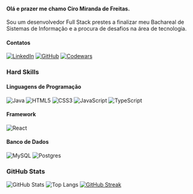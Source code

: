 #### Olá e prazer me chamo Ciro Miranda de Freitas.

Sou um desenvolvedor Full Stack prestes a finalizar meu Bachareal de Sistemas de Informação e a procura de desafios na área de tecnologia.

#### Contatos

[![LinkedIn](https://img.shields.io/badge/LinkedIn-0077B5?style=for-the-badge&logo=linkedin&logoColor=white)](https://www.linkedin.com/in/ciromfreitas/)
[![GitHub](https://img.shields.io/badge/GitHub-100000?style=for-the-badge&logo=github&logoColor=white)](https://github.com/CiroMdeFreitas)
[![Codewars](https://img.shields.io/badge/Codewars-B1361E?style=for-the-badge&logo=codewars&logoColor=grey)](https://www.codewars.com/users/CiroMdeFreitas)

### Hard Skills

#### Linguagens de Programação

![Java](https://img.shields.io/badge/Java-000?style=for-the-badge&logo=java&logoColor=30A3DC)
![HTML5](https://img.shields.io/badge/HTML-000?style=for-the-badge&logo=html5&logoColor=30A3DC)
![CSS3](https://img.shields.io/badge/CSS3-000?style=for-the-badge&logo=css3&logoColor=E94D5F)
![JavaScript](https://img.shields.io/badge/JavaScript-%23EFD81D?style=flat-square&labelColor=%23414141&logo=javascript&logoColor=white)
![TypeScript](https://img.shields.io/badge/TypeScript-007ACC?style=for-the-badge&logo=typescript&logoColor=white)

#### Framework

![React](https://img.shields.io/badge/React-20232A?style=for-the-badge&logo=react&logoColor=61DAFB)

#### Banco de Dados

![MySQL](https://img.shields.io/badge/MySQL-00000F?style=for-the-badge&logo=mysql&logoColor=white)
![Postgres](https://img.shields.io/badge/PostgreSQL-%23316192.svg?style=flat-square&labelColor=%23414141&logo=postgresql&logoColor=white)</div>

### GitHub Stats

![GitHub Stats](https://github-readme-stats.vercel.app/api?username=CiroMdeFreitas&theme=transparent&bg_color=000&border_color=30A3DC&show_icons=true&icon_color=30A3DC&title_color=E94D5F&text_color=FFF)
![Top Langs](https://github-readme-stats-git-masterrstaa-rickstaa.vercel.app/api/top-langs/?username=CiroMdeFreitas&bg_color=000&border_color=30A3DC&title_color=E94D5F&text_color=FFF)
[![GitHub Streak](https://streak-stats.demolab.com/?user=CiroMdeFreitas&theme=bear&background=000&border=30A3DC&dates=FFF)](https://git.io/streak-stats)